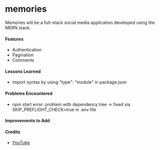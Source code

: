 # memories
Memories will be a full-stack social media application developed using the MERN stack.

<h4>Features</h4>
  <ul>
    <li>Authentication
    <li>Pagination
    <li>Comments
  </ul>

<h4>Lessons Learned</h4>
  <ul>
    <li>import syntax by using "type": "module" in package.json
  </ul>
  
<h4>Problems Encountered</h4>
  <ul>
    <li> npm start error: problem with dependency tree -> fixed via SKIP_PREFLIGHT_CHECK=true in .env file
  </ul>

<h4>Improvements to Add</h4>
  <ul>
  </ul>

<h4>Credits</h4>
  <ul>
    <li><a href="https://www.youtube.com/watch?v=VsUzmlZfYNg&t=828s">YouTube</a>
  </ul>
